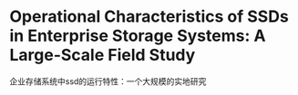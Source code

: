 # Operational Characteristics of SSDs in Enterprise  Storage Systems: A Large-Scale Field Study

企业存储系统中ssd的运行特性：一个大规模的实地研究

